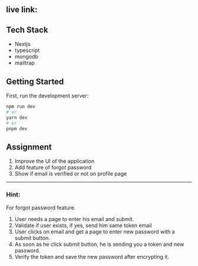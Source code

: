 ## live link: 

## Tech Stack

- Nextjs
- typescript
- mongodb
- mailtrap


## Getting Started

First, run the development server:

```bash
npm run dev
# or
yarn dev
# or
pnpm dev
```
## Assignment
1. Improve the UI of the application
2. Add feature of forgot password
3. Show if email is verified or not on profile page

---
### Hint:
For forgot password feature.
1. User needs a page to enter his email and submit.
2. Validate if user exists, if yes, send him same token email 
3. User clicks on email and get a page to enter new password with a submit button.
4. As soon as he click submit button, he is sending you a token and new password.
5. Verify the token and save the new password after encrypting it.
